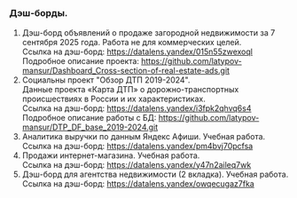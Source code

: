 ## 

### Дэш-борды.
1. Дэш-борд объявлений о продаже загородной недвижимости за 7 сентября 2025 года. Работа не для коммерческих целей.  
Ссылка на дэш-борд: https://datalens.yandex/015n55zwexoql  
Подробное описание проекта: https://github.com/latypov-mansur/Dashboard_Cross-section-of-real-estate-ads.git  
3. Социальны проект "Обзор ДТП 2019-2024".    
Данные проекта «Карта ДТП» о дорожно-транспортных происшествиях в России и их характеристиках.  
Ссылка на дэш-борд: https://datalens.yandex/i3fpk2qhvq6s4  
Подробное описание работы с БД: https://github.com/latypov-mansur/DTP_DF_base_2019-2024.git
5. Аналитика выручки по данным Яндекс Афиши. Учебная работа.  
Ссылка на дэш-борд: https://datalens.yandex/pm4bvj70pcfsa
6. Продажи интернет-магазина. Учебная работа.   
Ссылка на дэш-борд: https://datalens.yandex/y47n2aileq7wk
7. Дэш-борд для агентства недвижимости (2 вкладка). Учебная работа.   
Ссылка на дэш-борд: https://datalens.yandex/owqecugaz7fka  

<!--
**latypov-mansur/latypov-mansur** is a ✨ _special_ ✨ repository because its `README.md` (this file) appears on your GitHub profile.

Here are some ideas to get you started:

- 🔭 I’m currently working on ...
- 🌱 I’m currently learning ...
- 👯 I’m looking to collaborate on ...
- 🤔 I’m looking for help with ...
- 💬 Ask me about ...
- 📫 How to reach me: ...
- 😄 Pronouns: ...
- ⚡ Fun fact: ...
-->
